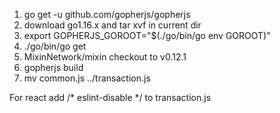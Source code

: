 1. go get -u github.com/gopherjs/gopherjs
2. download go1.16.x and tar xvf in current dir
3. export GOPHERJS_GOROOT="$(./go/bin/go env GOROOT)"
4. ./go/bin/go get
5. MixinNetwork/mixin checkout to v0.12.1
6. gopherjs build
7. mv common.js ../transaction.js

For react
add /* eslint-disable */ to transaction.js
